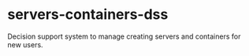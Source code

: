# servers-containers-dss
Decision support system to manage creating servers and containers for new users.
